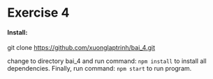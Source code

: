 Exercise 4
==========

#### Install:

git clone https://github.com/xuonglaptrinh/bai_4.git

change to directory bai_4 and run command: `npm install` to install all dependencies. Finally, run command: `npm start` to run program.
